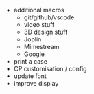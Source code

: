 - additional macros
  - git/github/vscode
  - video stuff
  - 3D design stuff
  - Joplin
  - Mimestream
  - Google
- print a case
- CP customisation / config
- update font
- improve display
